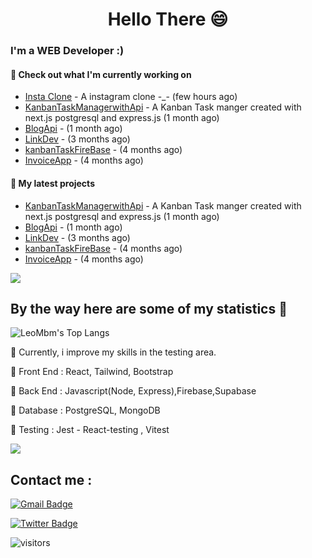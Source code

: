 <h1 align="center">Hello There 😄 </h1>

### I'm a WEB Developer :)

#### 👷 Check out what I'm currently working on
- [Insta Clone](https://github.com/lucaszebre/instaclone)  - A instagram clone -_- (few hours ago)
- [KanbanTaskManagerwithApi](https://github.com/lucaszebre/kanbanwithapi) - A Kanban Task manger created with next.js postgresql and express.js (1 month ago)
- [BlogApi](https://github.com/lucaszebre/BlogApi) -  (1 month ago)
- [LinkDev](https://github.com/lucaszebre/linkdev2) -  (3 months ago)
- [kanbanTaskFireBase](https://github.com/lucaszebre/kanbanFirebase) -  (4 months ago)
- [InvoiceApp](https://github.com/lucaszebre/invoice) -  (4 months ago)

#### 🌱 My latest projects

- [KanbanTaskManagerwithApi](https://github.com/lucaszebre/kanbanwithapi) - A Kanban Task manger created with next.js postgresql and express.js (1 month ago)
- [BlogApi](https://github.com/lucaszebre/BlogApi) -  (1 month ago)
- [LinkDev](https://github.com/lucaszebre/linkdev2) -  (3 months ago)
- [kanbanTaskFireBase](https://github.com/lucaszebre/kanbanFirebase) -  (4 months ago)
- [InvoiceApp](https://github.com/lucaszebre/invoice) -  (4 months ago)



<a href="https://www.youtube.com/watch?v=nC9dQOnUyao"><img src="https://indianmemetemplates.com/wp-content/uploads/Computer-Guy.jpg"></a>


## By the way here are some of my statistics 🚀
![LeoMbm's Top Langs](https://github-readme-stats.vercel.app/api/top-langs/?username=lucaszebre&theme=tokyonight&layout=compact)

🌱 Currently, i improve my skills in the testing area.

🧱 Front End : React, Tailwind, Bootstrap

🧱 Back End : Javascript(Node, Express),Firebase,Supabase

🧱 Database : PostgreSQL, MongoDB

🧱 Testing : Jest - React-testing , Vitest




<a href="https://www.youtube.com/watch?v=dQw4w9WgXcQ"><img src="https://user-images.githubusercontent.com/73097560/115834477-dbab4500-a447-11eb-908a-139a6edaec5c.gif"></a>

## Contact me : 
[![Gmail Badge](https://img.shields.io/badge/-lucaszebre1@gmail.com-blue?style=flat-roundedrectangle&logo=Gmail&logoColor=white&link=mailto:lucaszebre1@gmail.com)](lucaszebre1@gmail.com)

[![Twitter Badge](https://img.shields.io/badge/-@ZebreLucas-1ca0f1?style=flat-square&labelColor=1ca0f1&logo=twitter&logoColor=white&link=https://twitter.com/ZebreLucas)](https://twitter.com/ZebreLucas) 


![visitors](https://komarev.com/ghpvc/?username=lucaszebre&color=yellow)


